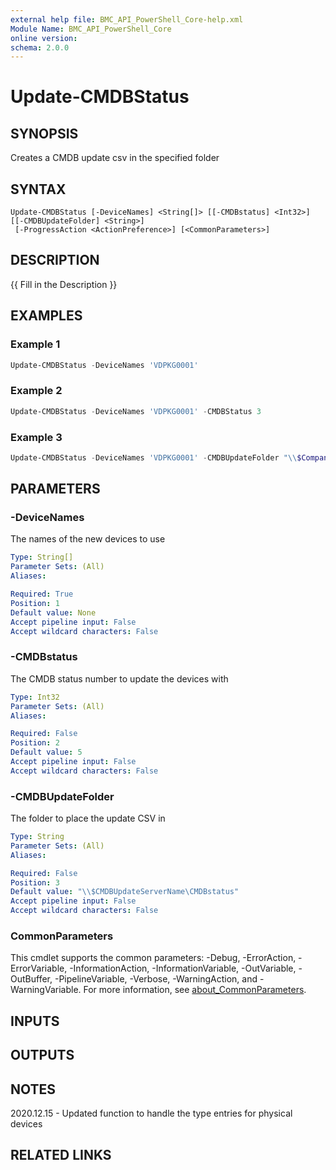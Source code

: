 ```yaml
---
external help file: BMC_API_PowerShell_Core-help.xml
Module Name: BMC_API_PowerShell_Core
online version:
schema: 2.0.0
---
```


# Update-CMDBStatus

## SYNOPSIS

Creates a CMDB update csv in the specified folder

## SYNTAX

```text
Update-CMDBStatus [-DeviceNames] <String[]> [[-CMDBstatus] <Int32>] [[-CMDBUpdateFolder] <String>]
 [-ProgressAction <ActionPreference>] [<CommonParameters>]
```

## DESCRIPTION

{{ Fill in the Description }}

## EXAMPLES

### Example 1

```PowerShell
Update-CMDBStatus -DeviceNames 'VDPKG0001'
```

### Example 2

```PowerShell
Update-CMDBStatus -DeviceNames 'VDPKG0001' -CMDBStatus 3
```

### Example 3

```PowerShell
Update-CMDBStatus -DeviceNames 'VDPKG0001' -CMDBUpdateFolder "\\$CompanyDomainName\apps\Prod\JTS\Factory"
```

## PARAMETERS

### -DeviceNames

The names of the new devices to use

```yaml
Type: String[]
Parameter Sets: (All)
Aliases:

Required: True
Position: 1
Default value: None
Accept pipeline input: False
Accept wildcard characters: False
```

### -CMDBstatus

The CMDB status number to update the devices with

```yaml
Type: Int32
Parameter Sets: (All)
Aliases:

Required: False
Position: 2
Default value: 5
Accept pipeline input: False
Accept wildcard characters: False
```

### -CMDBUpdateFolder

The folder to place the update CSV in

```yaml
Type: String
Parameter Sets: (All)
Aliases:

Required: False
Position: 3
Default value: "\\$CMDBUpdateServerName\CMDBstatus"
Accept pipeline input: False
Accept wildcard characters: False
```

### CommonParameters

This cmdlet supports the common parameters: -Debug, -ErrorAction, -ErrorVariable, -InformationAction, -InformationVariable, -OutVariable, -OutBuffer, -PipelineVariable, -Verbose, -WarningAction, and -WarningVariable. For more information, see [about_CommonParameters](http://go.microsoft.com/fwlink/?LinkID=113216).

## INPUTS

## OUTPUTS

## NOTES

2020.12.15 - Updated function to handle the type entries for physical devices

## RELATED LINKS

